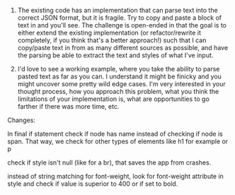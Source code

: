 1. The existing code has an implementation that can parse text into the correct JSON format, but it is fragile. Try to copy and paste a block of text in and you'll see. The challenge is open-ended in that the goal is to either extend the existing implementation (or refactor/rewrite it completely, if you think that's a better approach!) such that I can copy/paste text in from as many different sources as possible, and have the parsing be able to extract the text and styles of what I've input.

2. I'd love to see a working example, where you take the ability to parse pasted text as far as you can. I understand it might be finicky and you might uncover some pretty wild edge cases. I'm very interested in your thought process, how you approach this problem, what you think the limitations of your implementation is, what are opportunities to go farther if there was more time, etc.

Changes:

In final if statement check if node has name instead of checking if node is span. That way, we check for other types of elements like h1 for example or p

check if style isn't null (like for a br), that saves the app from crashes.

instead of string matching for font-weight, look for font-weight attribute in style and check if value is superior to 400 or if set to bold.

